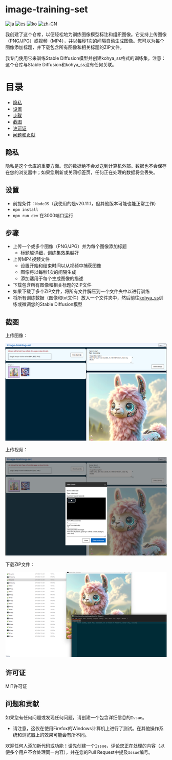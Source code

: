# image-training-set

[![ja](https://img.shields.io/badge/lang-Japanese-green?color=1a5296)](https://github.com/machinellama/image-training-set/blob/main/translated-md/README.ja.md)
[![es](https://img.shields.io/badge/lang-Spanish-green?color=1a5296)](https://github.com/machinellama/image-training-set/blob/main/translated-md/README.es.md)
[![ko](https://img.shields.io/badge/lang-Korean-green?color=1a5296)](https://github.com/machinellama/image-training-set/blob/main/translated-md/README.ko.md)
[![zh-CN](https://img.shields.io/badge/lang-Simplified--Chinese-green?color=1a5296)](https://github.com/machinellama/image-training-set/blob/main/translated-md/README.zh-CN.md)

我创建了这个仓库，以便轻松地为训练图像模型标注和组织图像。它支持上传图像（PNG/JPG）或视频（MP4），并以每秒1次的间隔自动生成图像。您可以为每个图像添加标题，并下载包含所有图像和相关标题的ZIP文件。

我专门使用它来训练Stable Diffusion模型并创建kohya_ss格式的训练集。注意：这个仓库与Stable Diffusion和kohya_ss没有任何关联。

# 目录
- [隐私](#隐私)
- [设置](#设置)
- [步骤](#步骤)
- [截图](#截图)
- [许可证](#许可证)
- [问题和贡献](#问题和贡献)

## 隐私
隐私是这个仓库的重要方面。您的数据绝不会发送到计算机外部。数据也不会保存在您的浏览器中；如果您刷新或关闭标签页，任何正在处理的数据将会丢失。

## 设置

- 前提条件：`NodeJS`（我使用的是v20.11.1，但其他版本可能也能正常工作）
- `npm install`
- `npm run dev` 在3000端口运行

## 步骤

- 上传一个或多个图像（PNG/JPG）并为每个图像添加标题
  - 标题越详细，训练集效果越好
- 上传MP4视频文件
  - 设置开始和结束时间以从视频中捕获图像
  - 图像将以每秒1次的间隔生成
  - 添加适用于每个生成图像的描述
- 下载包含所有图像和相关标题的ZIP文件
- 如果下载了多个ZIP文件，将所有文件解压到一个文件夹中以进行训练
- 将所有训练数据（图像和txt文件）放入一个文件夹中，然后前往[kohya_ss](https://github.com/bmaltais/kohya_ss)训练或微调您的Stable Diffusion模型

## 截图

上传图像：

<img src="../images/its1.png" alt="image-training-set" width="650"/>

上传视频：

<img src="../images/its2.png" alt="image-training-set" width="650"/>

下载ZIP文件：

<img src="../images/its3.png" alt="image-training-set" width="650"/>

## 许可证
MIT许可证

## 问题和贡献
如果您有任何问题或发现任何问题，请创建一个包含详细信息的`Issue`。
  - 请注意，这仅在使用Firefox的Windows计算机上进行了测试。在其他操作系统和浏览器上的效果可能会有所不同。

欢迎任何人添加新代码或功能！请先创建一个`Issue`，评论您正在处理的内容（以便多个用户不会处理同一内容），并在您的Pull Request中提及`Issue`编号。
